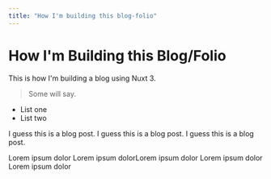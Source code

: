 ```yaml
---
title: "How I'm building this blog-folio"
---
```


# How I'm Building this Blog/Folio
This is how I'm building a blog using Nuxt 3.
> Some will say.

* List one
* List two

I guess this is a blog post. I guess this is a blog post. I guess this is a blog post. 

Lorem ipsum dolor Lorem ipsum dolorLorem ipsum dolor Lorem ipsum dolor Lorem ipsum dolor